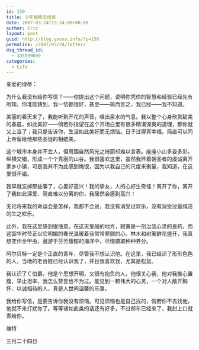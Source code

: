 ```yaml
---
id: 150
title: 少年维特无烦恼
date: 2007-03-24T15:24:00+00:00
author: Eric
layout: post
guid: http://blog.youxu.info/?p=150
permalink: /2007/03/24/letter/
dsq_thread_id:
  - 335999699
categories:
  - Life
---
```

亲爱的绿蒂：

为什么我没有给你写信？——你提出这个问题，说明你凭你的智慧和经验已经先有所知。你准能猜到，我一切都很好，甚至——简而言之，我已经——我不知道。

美丽的春天来了，我能听到开花的声音，嗅出泉水的气息。我以整个心身欣赏甜美的春晨，如此美好——倘若你指望在这个开场白里有很多精湛深奥的道理，那你就又上当了；我只是告诉你，生活如此美好而无烦恼。日子过得真幸福，简直可以同上帝留给他那些圣徒的相媲美。

这个城市本身并不宜人，但周围自然风光之绮丽却难以言表。座座小山多姿多彩，纵横交错，形成一个个秀丽的山谷。我很喜欢这里，虽然我怀着朝圣者的虔诚离开家乡小镇，可是我并不为此感到悔恨，因为以我自己的尺度来衡量，我知道，在这里很不错。

我早就忘掉那些事了，心里好高兴！我的挚友，人的心好生奇怪！离开了你，离开了我如此深爱、简直难以分离的你，我居然会感到高兴！
  
无论将来我的命运会是怎样，我都不会说，我没有消受过欢乐，没有消受过最纯洁的生之欢乐。

此外，我在这里感到很惬意。在这天堂般的地方，寂寞是一剂治我心灵的良药，而这韶华时节正以它明媚的春光温暖着我常常寒颤的心。林木和树篱鲜花盛开，我真想变作金甲虫，遨游于芬芳馥郁的海洋中，尽情摄取种种养分。

阿尔贝特一定是个正直的青年，尽管我不想认识他。在这里，我已结识了形形色色的人，当地的老百姓已经认识我了，并且很喜欢我，尤其是松鼠。

我认识了Ｃ伯爵，他是个思想开明，又很有抱负的人，他很关心我，他对我推心置腹，举止坦率，我怎么赞誉也不为过。能见到一颗伟大的心灵，一个对人敞开胸怀、以诚相待的人，真是人世间温馨的乐事。

我给你写信，是要告诉你我没有烦恼。可见烦恼也是自己找的，倘若你不去找他，他就不来打扰你了。等等诸如此类的话还有好多，不过邮车已经来了，我封上口就寄给你。

维特
  
三月二十四日